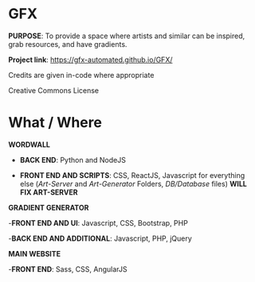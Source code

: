 # GFX
**PURPOSE**: To provide a space where artists and similar can be inspired, grab resources, and have gradients.


**Project link**: https://gfx-automated.github.io/GFX/

Credits are given in-code where appropriate

Creative Commons License

# What / Where

**WORDWALL**


 - **BACK END**: Python and NodeJS
 
 -  **FRONT END AND SCRIPTS**: CSS, ReactJS, Javascript for everything else (*Art-Server* and *Art-Generator* Folders, *DB/Database* files) **WILL FIX ART-SERVER**


**GRADIENT GENERATOR**

-**FRONT END AND UI**: Javascript, CSS, Bootstrap, PHP

-**BACK END AND ADDITIONAL**: Javascript, PHP, jQuery

**MAIN WEBSITE**

-**FRONT END**: Sass, CSS, AngularJS







